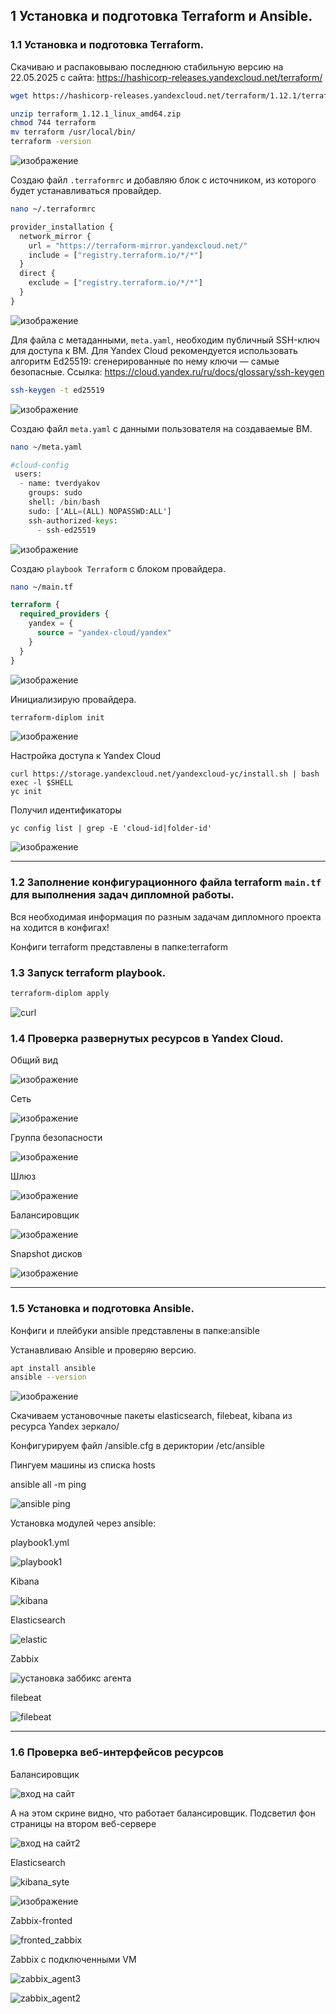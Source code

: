 
## 1 Установка и подготовка Terraform и Ansible.
### 1.1 Установка и подготовка Terraform.


Скачиваю и распаковываю последнюю стабильную версию на 22.05.2025 с сайта: https://hashicorp-releases.yandexcloud.net/terraform/
```bash
wget https://hashicorp-releases.yandexcloud.net/terraform/1.12.1/terraform_1.12.1_linux_amd64.zip

unzip terraform_1.12.1_linux_amd64.zip
chmod 744 terraform
mv terraform /usr/local/bin/
terraform -version
```
![изображение](https://github.com/user-attachments/assets/fbe22e3f-4d72-4cb0-9fb6-743ac247b6ff)

Создаю файл `.terraformrc` и добавляю блок с источником, из которого будет устанавливаться провайдер.
```bash
nano ~/.terraformrc
```
```terraform
provider_installation {
  network_mirror {
    url = "https://terraform-mirror.yandexcloud.net/"
    include = ["registry.terraform.io/*/*"]
  }
  direct {
    exclude = ["registry.terraform.io/*/*"]
  }
}
```
![изображение](https://github.com/user-attachments/assets/fc32a377-800a-42d5-a1cf-d09328f32036)



Для файла с метаданными, `meta.yaml`, необходим публичный SSH-ключ для доступа к ВМ. Для Yandex Cloud рекомендуется использовать алгоритм Ed25519: сгенерированные по нему ключи — самые безопасные. Ссылка: https://cloud.yandex.ru/ru/docs/glossary/ssh-keygen
```bash
ssh-keygen -t ed25519
```
![изображение](https://github.com/user-attachments/assets/4d2d611e-5d9a-4542-902e-af9bd72de964)



Создаю файл `meta.yaml` с данными пользователя на создаваемые ВМ.
```bash
nano ~/meta.yaml
```
```terraform
#cloud-config
 users:
  - name: tverdyakov
    groups: sudo
    shell: /bin/bash
    sudo: ['ALL=(ALL) NOPASSWD:ALL']
    ssh-authorized-keys:
      - ssh-ed25519
```
![изображение](https://github.com/user-attachments/assets/00d4821e-6844-490f-8493-2466eaea3885)

Создаю `playbook Terraform` c блоком провайдера.
```bash
nano ~/main.tf
```
```terraform
terraform {
  required_providers {
    yandex = {
      source = "yandex-cloud/yandex"
    }
  }
}
```
![изображение](https://github.com/user-attachments/assets/90603707-e4e5-4bf8-a25f-532c447200b3)

Инициализирую провайдера.
```bash
terraform-diplom init
```
![изображение](https://github.com/user-attachments/assets/0ae59a28-7041-4037-8205-242c82620351)

 Настройка доступа к Yandex Cloud

    curl https://storage.yandexcloud.net/yandexcloud-yc/install.sh | bash
    exec -l $SHELL
    yc init
Получил идентификаторы

    yc config list | grep -E 'cloud-id|folder-id'


![изображение](https://github.com/user-attachments/assets/7f34f022-42a5-4962-ae2b-1d752b33e052)




---


### 1.2 Заполнение конфигурационного файла terraform `main.tf` для выполнения задач дипломной работы.

Вся необходимая информация по разным задачам дипломного проекта на ходится в конфигах!

Конфиги terraform представлены в папке:terraform 



### 1.3 Запуск terraform playbook.
```bash
terraform-diplom apply
```

![curl](https://github.com/user-attachments/assets/217f4a99-0b5d-4263-b34b-b3e0398507d6)


### 1.4 Проверка развернутых ресурсов в Yandex Cloud.

Общий вид

![изображение](https://github.com/user-attachments/assets/b04989d0-feec-4fc0-a6c5-744b8df036a1)

Сеть

![изображение](https://github.com/user-attachments/assets/4071e232-11db-4956-a25e-1103c650e69c)



Группа безопасности

![изображение](https://github.com/user-attachments/assets/37892075-f883-43e2-897c-defe0fe94d6e)

Шлюз

![изображение](https://github.com/user-attachments/assets/7a84211d-3b4f-4edc-9311-51b2f0090bf8)

Балансировщик

![изображение](https://github.com/user-attachments/assets/d8149d40-e5af-4775-8927-c212ef73d02d)


Snapshot дисков

![изображение](https://github.com/user-attachments/assets/0a9ea1b2-8589-4263-b7b2-55faead93a4f)

---
### 1.5 Установка и подготовка Ansible.

Конфиги и плейбуки ansible представлены в папке:ansible

Устанавливаю Ansible и проверяю версию.
```bash
apt install ansible
ansible --version
```
![изображение](https://github.com/user-attachments/assets/f4974bc7-56a2-4614-ae76-eb1c3a59b67c)

Скачиваем установочные пакеты elasticsearch, filebeat, kibana из ресурса Yandex зеркало/

Конфигурируем файл /ansible.cfg в дериктории /etc/ansible

Пингуем машины из списка hosts

ansible all -m ping

![ansible ping](https://github.com/user-attachments/assets/58cde3d1-caf9-435a-8ffc-a518177e3320)


Установка модулей через ansible:

playbook1.yml

![playbook1](https://github.com/user-attachments/assets/b1f1d1c5-7bea-48b2-8869-b2770f8450e0)


Kibana

![kibana](https://github.com/user-attachments/assets/0b7496c2-1f87-4ca7-adc0-826c51060077)


Elasticsearch

![elastic](https://github.com/user-attachments/assets/2e4e7a09-4f74-490d-a467-ed39fb7eaeb4)


Zabbix

![установка заббикс агента](https://github.com/user-attachments/assets/eaa330e6-eb90-4642-aea0-0c0f050f69e2)



filebeat

![filebeat](https://github.com/user-attachments/assets/4ab0f05c-899c-43b7-87b1-8d44d930a375)


---
### 1.6 Проверка веб-интерфейсов ресурсов

Балансировщик

![вход на сайт](https://github.com/user-attachments/assets/7d0a1f92-7a42-488b-bc36-ee37c0020fa6)


А на этом скрине видно, что работает балансировщик. Подсветил фон страницы на втором веб-сервере

![вход на сайт2](https://github.com/user-attachments/assets/2c2d034d-8333-40d5-97fb-9e5f77bbdf96)


Elasticsearch

![kibana_syte](https://github.com/user-attachments/assets/56e7c835-3d47-4efc-ac4c-4d4972fd6746)


![изображение](https://github.com/user-attachments/assets/b5f69a8f-f94a-4a5a-a2c6-d29f8efad94c)



Zabbix-fronted 

![fronted_zabbix](https://github.com/user-attachments/assets/ca27ff33-f900-45cd-8386-8e27586fa670)

Zabbix с подключенными VM


![zabbix_agent3](https://github.com/user-attachments/assets/5178d4f5-c30b-4c4c-8640-89adfdf110d2)


![zabbix_agent2](https://github.com/user-attachments/assets/2fc23fcc-61a7-4f37-b2b2-6f73ab29a37d)








